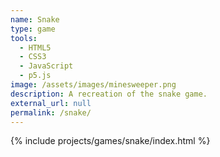 ```yaml
---
name: Snake
type: game
tools:
  - HTML5
  - CSS3
  - JavaScript
  - p5.js
image: /assets/images/minesweeper.png
description: A recreation of the snake game.
external_url: null
permalink: /snake/
---
```


{% include projects/games/snake/index.html %}
